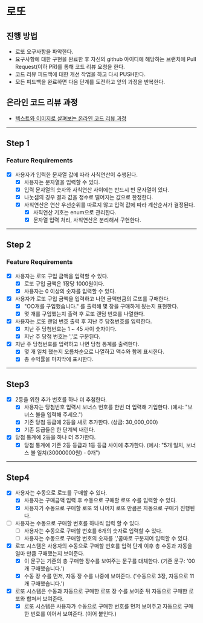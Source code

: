 # 로또
## 진행 방법
* 로또 요구사항을 파악한다.
* 요구사항에 대한 구현을 완료한 후 자신의 github 아이디에 해당하는 브랜치에 Pull Request(이하 PR)를 통해 코드 리뷰 요청을 한다.
* 코드 리뷰 피드백에 대한 개선 작업을 하고 다시 PUSH한다.
* 모든 피드백을 완료하면 다음 단계를 도전하고 앞의 과정을 반복한다.

## 온라인 코드 리뷰 과정
* [텍스트와 이미지로 살펴보는 온라인 코드 리뷰 과정](https://github.com/next-step/nextstep-docs/tree/master/codereview)

----

## Step 1 
### Feature Requirements
- [x] 사용자가 입력한 문자열 값에 따라 사칙연산이 수행된다.
  - [x] 사용자는 문자열을 입력할 수 있다.
  - [x] 입력 문자열의 숫자와 사칙연산 사이에는 반드시 빈 문자열이 있다.
  - [x] 나눗셈의 경우 결과 값을 정수로 떨어지는 값으로 한정한다.
  - [x] 사칙연산은 연산 우선순위를 따르지 않고 입력 값에 따라 계산순서가 결정된다.
    - [x] 사칙연산 기호는 enum으로 관리한다.
    - [x] 문자열 입력 처리, 사칙연산은 분리해서 구현한다.

----

## Step 2
### Feature Requirements
- [x] 사용자는 로또 구입 금액을 입력할 수 있다.
  - [x] 로또 구입 금액은 1장당 1000원이다.
  - [x] 사용자는 0 이상의 숫자를 입력할 수 있다.
- [x] 사용자가 로또 구입 금액을 입력하고 나면 금액만큼의 로또를 구매한다.
  - [x] "OO개를 구입했습니다." 를 출력해 몇 장을 구매하게 됬는지 표현한다.
  - [x] 몇 개를 구입했는지 출력 후 로또 랜덤 번호를 나열한다.
- [x] 사용자는 로또 랜덤 번호 출력 후 지난 주 당첨번호를 입력한다.
  - [x] 지난 주 당첨번호는 1 ~ 45 사이 숫자이다.
  - [x] 지난 주 당첨 번호는 ','로 구분된다.
- [x] 지난 주 당첨번호를 입력하고 나면 당첨 통계를 출력한다.
  - [x] 몇 개 일치 했는지 오름차순으로 나열하고 액수와 함께 표시한다.
  - [x] 총 수익률을 마지막에 표시한다.

----

## Step3

- [x] 2등을 위한 추가 번호를 하나 더 추첨한다.
  - [x] 사용자는 당첨번호 입력시 보너스 번호를 한번 더 입력해 기입한다. (예시: "보너스 볼을 입력해 주세요.")
  - [x] 기존 당첨 등급에 2등을 새로 추가한다. (상금: 30_000_000)
  - [x] 기존 등급들은 한 단계씩 내린다.
- [x] 당첨 통계에 2등을 하나 더 추가한다.
  - [x] 당첨 통계에 기존 2등 등급과 1등 등급 사이에 추가한다. (예시: "5개 일치, 보너스 볼 일치(30000000원) - 0개")

----

## Step4

- [x] 사용자는 수동으로 로또를 구매할 수 있다.
  - [x] 사용자는 구매금액 입력 후 수동으로 구매할 로또 수를 입력할 수 있다.
  - [x] 사용자가 수동으로 구매할 로또 외 나머지 로또 만큼은 자동으로 구매가 진행된다.
- [ ] 사용자는 수동으로 구매할 번호를 하나씩 입력 할 수 있다.
  - [ ] 사용자는 수동으로 구매할 번호를 6개의 숫자로 입력할 수 있다.
  - [ ] 사용자는 수동으로 구매할 번호의 숫자를 ','콤마로 구분지어 입력할 수 있다.
- [x] 로또 시스템은 사용자의 수동으로 구매할 번호를 입력 단계 이후 총 수동과 자동을 얼마 만큼 구매했는지 보여준다.
  - [x] 이 문구는 기존의 총 구매한 장수를 보여주는 문구를 대체한다. (기존 문구: '00개 구매했습니다.')
  - [x] 수동 장 수를 먼저, 자동 장 수를 나중에 보여준다. ('수동으로 3장, 자동으로 11개 구매했습니다.')
- [x] 로또 시스템은 수동과 자동으로 구매한 로또 장 수를 보여준 뒤 자동으로 구매한 로또와 합쳐서 보여준다.
  - [x] 로또 시스템은 사용자가 수동으로 구매한 번호를 먼저 보여주고 자동으로 구매한 번호를 이어서 보여준다. (이어 붙인다.)
